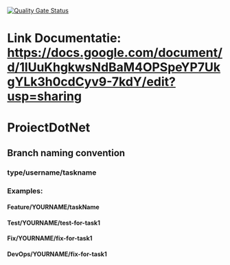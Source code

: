  [![Quality Gate Status](https://sonarcloud.io/api/project_badges/measure?project=curcaandrei_ProiectDotNet&metric=alert_status)](https://sonarcloud.io/summary/new_code?id=curcaandrei_ProiectDotNet)
# Link Documentatie: https://docs.google.com/document/d/1lUuKhgkwsNdBaM4OPSpeYP7UkgYLk3h0cdCyv9-7kdY/edit?usp=sharing

 # ProiectDotNet
 
## Branch naming convention

### type/username/taskname

### Examples:

#### Feature/YOURNAME/taskName

#### Test/YOURNAME/test-for-task1

#### Fix/YOURNAME/fix-for-task1

#### DevOps/YOURNAME/fix-for-task1
